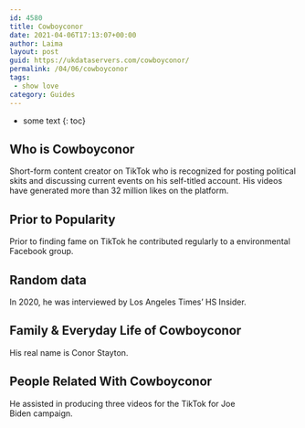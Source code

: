 ```yaml
---
id: 4580
title: Cowboyconor
date: 2021-04-06T17:13:07+00:00
author: Laima
layout: post
guid: https://ukdataservers.com/cowboyconor/
permalink: /04/06/cowboyconor
tags:
 - show love
category: Guides
---
```


* some text
{: toc}


## Who is Cowboyconor
                  
                  
                  
Short-form content creator on TikTok who is recognized for posting political skits and discussing current events on his self-titled account. His videos have generated more than 32 million likes on the platform.
                  
              
            
              
            
                
                
                
## Prior to Popularity
                  
                  
                  
Prior to finding fame on TikTok he contributed regularly to a environmental Facebook group.  
                  
              
            
              
            
                
                
                
## Random data
                  
                  
                  
In 2020, he was interviewed by Los Angeles Times&#8217; HS Insider. 
                  
              
            
              
            
                
                
                
## Family & Everyday Life of Cowboyconor
                  
                  
                  
His real name is Conor Stayton. 
                  
              
            
              
            
                
                
                
## People Related With Cowboyconor
                  
                  
                  
He assisted in producing three videos for the TikTok for Joe Biden campaign. 
                  
              
            
              
            
                
              
            
              
              
            
            
              
            
          
          
          